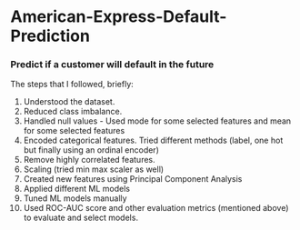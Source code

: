 # American-Express-Default-Prediction
### Predict if a customer will default in the future

The steps that I followed, briefly:

1. Understood the dataset. 
2. Reduced class imbalance. 
3. Handled null values - Used mode for some selected features and mean for some selected features
4. Encoded categorical features. Tried different methods (label, one hot but finally using an ordinal encoder)
5. Remove highly correlated features.
6. Scaling (tried min max scaler as well)
7. Created new features using Principal Component Analysis
8. Applied different ML models
9. Tuned ML models manually
10. Used ROC-AUC score and other evaluation metrics (mentioned above) to evaluate and select models.
